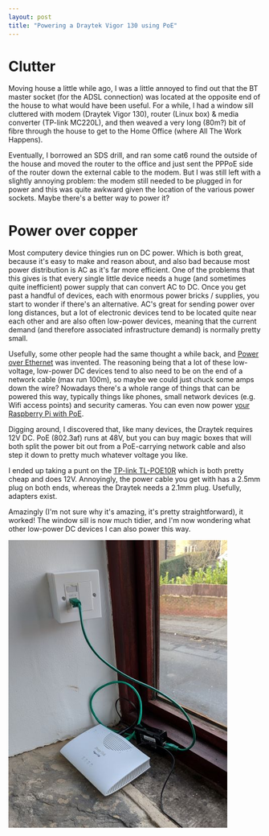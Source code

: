 ```yaml
---
layout: post
title: "Powering a Draytek Vigor 130 using PoE"
---
```


# Clutter

Moving house a little while ago, I was a little annoyed to find out that the BT master socket (for the ADSL connection) was located at the opposite end of the house to what would have been useful. For a while, I had a window sill cluttered with modem (Draytek Vigor 130), router (Linux box) & media converter (TP-link MC220L), and then weaved a very long (80m?) bit of fibre through the house to get to the Home Office (where All The Work Happens).

Eventually, I borrowed an SDS drill, and ran some cat6 round the outside of the house and moved the router to the office and just sent the PPPoE side of the router down the external cable to the modem. But I was still left with a slightly annoying problem: the modem still needed to be plugged in for power and this was quite awkward given the location of the various power sockets. Maybe there's a better way to power it?

# Power over copper

Most computery device thingies run on DC power. Which is both great, because it's easy to make and reason about, and also bad because most power distribution is AC as it's far more efficient. One of the problems that this gives is that every single little device needs a huge (and sometimes quite inefficient) power supply that can convert AC to DC. Once you get past a handful of devices, each with enormous power bricks / supplies, you start to wonder if there's an alternative. AC's great for sending power over long distances, but a lot of electronic devices tend to be located quite near each other and are also often low-power devices, meaning that the current demand (and therefore associated infrastructure demand) is normally pretty small.
  
Usefully, some other people had the same thought a while back, and [Power over Ethernet](https://en.wikipedia.org/wiki/Power_over_Ethernet) was invented. The reasoning being that a lot of these low-voltage, low-power DC devices tend to also need to be on the end of a network cable (max run 100m), so maybe we could just chuck some amps down the wire? Nowadays there's a whole range of things that can be powered this way, typically things like phones, small network devices (e.g. Wifi access points) and security cameras. You can even now power [your Raspberry Pi with PoE](https://www.raspberrypi.org/blog/introducing-power-over-ethernet-poe-hat/).

Digging around, I discovered that, like many devices, the Draytek requires 12V DC. PoE (802.3af) runs at 48V, but you can buy magic boxes that will both split the power bit out from a PoE-carrying network cable and also step it down to pretty much whatever voltage you like.

I ended up taking a punt on the [TP-link TL-POE10R](https://www.tp-link.com/uk/business-networking/accessory/tl-poe10r/) which is both pretty cheap and does 12V. Annoyingly, the power cable you get with has a 2.5mm plug on both ends, whereas the Draytek needs a 2.1mm plug. Usefully, adapters exist.

Amazingly (I'm not sure why it's amazing, it's pretty straightforward), it worked! The window sill is now much tidier, and I'm now wondering what other low-power DC devices I can also power this way.

![Draytek modem powered using PoE](/assets/img/2020-01-06-powering-a-draytek-vigor-130-using-poe/draytek-modem-poe.jpg)